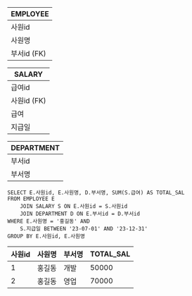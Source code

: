| EMPLOYEE       |
|----------|
| 사원id     |
| 사원명      |
| 부서id (FK) |

| SALARY    |
|-----------|
| 급여id      |
| 사원id (FK) |
| 급여        |
| 지급일       |

| DEPARTMENT |
|------------|
| 부서id       |
| 부서명        |

```
SELECT E.사원id, E.사원명, D.부서명, SUM(S.급여) AS TOTAL_SAL
FROM EMPLOYEE E
    JOIN SALARY S ON E.사원id = S.사원id
    JOIN DEPARTMENT D ON E.부서id = D.부서id
WHERE E.사원명 = '홍길동' AND
    S.지급일 BETWEEN '23-07-01' AND '23-12-31'
GROUP BY E.사원id, E.사원명
```
| 사원id  | 사원명    | 부서명    | TOTAL_SAL |
|--------|---------|---------|-----------|
| 1      | 홍길동    | 개발     | 50000     |
| 2      | 홍길동    | 영업     | 70000     |